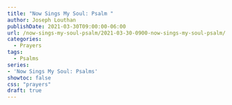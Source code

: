 ```yaml
---
title: "Now Sings My Soul: Psalm "
author: Joseph Louthan
publishDate: 2021-03-30T09:00:00-06:00
url: /now-sings-my-soul-psalm/2021-03-30-0900-now-sings-my-soul-psalm/
categories:
  - Prayers
tags:
  - Psalms
series:
- 'Now Sings My Soul: Psalms'
showtoc: false
css: "prayers"
draft: true
---
```

<div style="font-variant: small-caps;">

</div>

```text
```